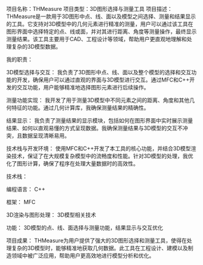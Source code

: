 项目名称：THMeasure
项目类型：3D图形选择与测量工具
项目描述：
THMeasure是一款用于3D图形中点、线、面以及模型之间选择、测量和结果显示的工具。它支持对3D模型中的几何元素进行精准的测量，用户可以通过该工具在图形界面中选择特定的点、线或面，并对其进行距离、角度等测量操作，最终显示测量结果。该工具主要用于CAD、工程设计等领域，帮助用户更直观地理解和处理复杂的3D模型数据。

我的职责：

3D模型选择与交互：
我负责了3D图形中点、线、面以及整个模型的选择和交互功能的开发，确保用户可以通过直观的界面与3D模型进行交互。通过MFC和C++开发的交互功能，用户能够精准地选择图形元素进行后续操作。

测量功能实现：
我开发了用于测量3D模型中不同元素之间的距离、角度和其他几何特征的功能。通过几何计算库，我确保测量结果的精确性。

结果显示：
我负责了测量结果的显示模块，包括如何在图形界面中实时展示测量结果、如何以直观易懂的方式呈现数据。我确保测量结果与3D模型的交互不冲突，且数据呈现清晰易用。

技术栈与开发环境：
使用MFC和C++开发了本工具的核心功能，并结合3D模型渲染技术，保证了在大规模复杂模型中的流畅度和性能。针对3D模型的处理，我优化了图形计算，确保了程序在处理大量数据时的高效性。

技术栈：

编程语言： C++

框架： MFC

3D渲染与图形处理： 3D模型相关技术

功能： 3D模型的点、线、面选择与测量功能，结果显示与交互优化

项目成果：
THMeasure为用户提供了强大的3D图形选择和测量工具，使得在处理复杂的3D模型时，能够精准地获取几何数据。此工具在工程设计、建模以及制造领域中被广泛应用，帮助用户更高效地进行模型分析和优化。
